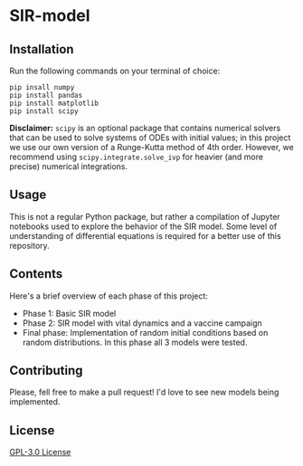 # SIR-model

## Installation

Run the following commands on your terminal of choice:

```{bash}
pip insall numpy
pip install pandas
pip install matplotlib
pip install scipy
```

**Disclaimer:** `scipy` is an optional package that contains numerical solvers that can be used to solve systems of ODEs with initial values; in this project we use our own version of a Runge-Kutta method of 4th order. However, we recommend using `scipy.integrate.solve_ivp` for heavier (and more precise) numerical integrations.

## Usage

This is not a regular Python package, but rather a compilation of Jupyter notebooks used to explore the behavior of the SIR model. Some level of understanding of differential equations is required for a better use of this repository.

## Contents

Here's a brief overview of each phase of this project:

- Phase 1: Basic SIR model
- Phase 2: SIR model with vital dynamics and a vaccine campaign
- Final phase: Implementation of random initial conditions based on random distributions. In this phase all 3 models were tested.

## Contributing

Please, fell free to make a pull request! I'd love to see new models being implemented.

## License

[GPL-3.0 License](https://github.com/JuanEcheagaray75/SIR-model/blob/master/LICENSE)
